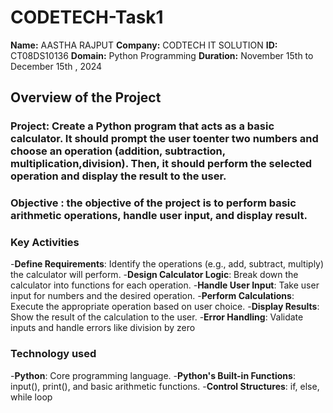 # CODETECH-Task1
**Name:** AASTHA RAJPUT
**Company:** CODTECH IT SOLUTION 
**ID:** CT08DS10136
**Domain:** Python Programming 
**Duration:** November 15th to December 15th , 2024


## Overview of the Project

### Project: Create a Python program that acts as a basic calculator. It should prompt the user toenter two numbers and choose an operation (addition, subtraction, multiplication,division). Then, it should perform the selected operation and display the result to the user.

### Objective : the objective of the project is to perform basic arithmetic operations, handle user input, and display result.

### Key Activities 

-**Define Requirements**: Identify the operations (e.g., add, subtract, multiply) the calculator will perform.
-**Design Calculator Logic**: Break down the calculator into functions for each operation.
-**Handle User Input**: Take user input for numbers and the desired operation.
-**Perform Calculations**: Execute the appropriate operation based on user choice.
-**Display Results**: Show the result of the calculation to the user.
-**Error Handling**: Validate inputs and handle errors like division by zero

### Technology used
-**Python**: Core programming language.
-**Python's Built-in Functions**: input(), print(), and basic arithmetic functions.
-**Control Structures**: if, else, while loop
